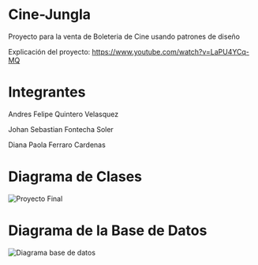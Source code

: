 # Cine-Jungla

Proyecto para la venta de Boleteria de Cine usando patrones de diseño

Explicación del proyecto: https://www.youtube.com/watch?v=LaPU4YCq-MQ

# Integrantes

Andres Felipe Quintero Velasquez

Johan Sebastian Fontecha Soler

Diana Paola Ferraro Cardenas

# Diagrama de Clases

![Proyecto Final](https://user-images.githubusercontent.com/75555273/162115466-1bc69c12-fcb7-4e77-b17b-99107b236bfc.png)

# Diagrama de la Base de Datos

![Diagrama base de datos](https://user-images.githubusercontent.com/75555273/162116822-a2f018e4-c9f2-430f-a8c7-05d0aaa31a6c.PNG)
